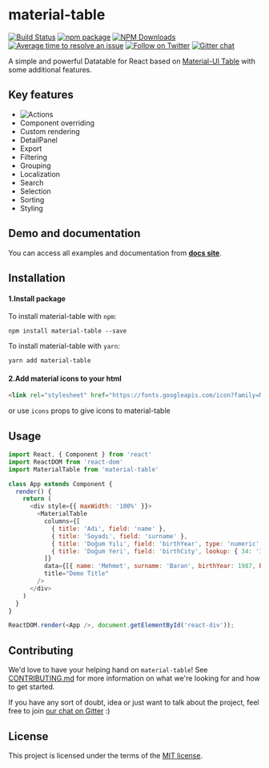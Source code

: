 # material-table

[![Build Status](https://travis-ci.org/mbrn/material-table.svg?branch=master)](https://travis-ci.org/mbrn/material-table)
[![npm package](https://img.shields.io/npm/v/material-table/latest.svg)](https://www.npmjs.com/package/material-table)
[![NPM Downloads](https://img.shields.io/npm/dt/material-table.svg?style=flat)](https://npmcharts.com/compare/material-table?minimal=true)
[![Average time to resolve an issue](http://isitmaintained.com/badge/resolution/mbrn/material-table.svg)](http://isitmaintained.com/project/mbrn/material-table "Average time to resolve an issue")
[![Follow on Twitter](https://img.shields.io/twitter/follow/baranmehmet.svg?label=follow+baranmehmet)](https://twitter.com/baranmehmet)
[![Gitter chat](https://badges.gitter.im/gitterHQ/gitter.png)](https://gitter.im/material-table/Lobby)

A simple and powerful Datatable for React based on [Material-UI Table](https://material-ui.com/api/table/) with some additional features.

## Key features

- ![Actions](https://mbrn.github.io/material-table/#/docz-examples-03-example-actions)
- Component overriding
- Custom rendering
- DetailPanel
- Export
- Filtering
- Grouping
- Localization
- Search
- Selection
- Sorting
- Styling

## Demo and documentation
You can access all examples and documentation from [__docs site__](https://mbrn.github.io/material-table/).

## Installation

#### 1.Install package
To install material-table with `npm`:

    npm install material-table --save

To install material-table with `yarn`:

    yarn add material-table

#### 2.Add material icons to your html

```html
<link rel="stylesheet" href="https://fonts.googleapis.com/icon?family=Material+Icons">
```
or use `icons` props to give icons to material-table

## Usage

```js
import React, { Component } from 'react'
import ReactDOM from 'react-dom'
import MaterialTable from 'material-table'

class App extends Component {
  render() {
    return (
      <div style={{ maxWidth: '100%' }}>
        <MaterialTable
          columns={[
            { title: 'Adı', field: 'name' },
            { title: 'Soyadı', field: 'surname' },
            { title: 'Doğum Yılı', field: 'birthYear', type: 'numeric' },
            { title: 'Doğum Yeri', field: 'birthCity', lookup: { 34: 'İstanbul', 63: 'Şanlıurfa' } }
          ]}
          data={[{ name: 'Mehmet', surname: 'Baran', birthYear: 1987, birthCity: 63 }]}
          title="Demo Title"
        />
      </div>
    )
  }
}

ReactDOM.render(<App />, document.getElementById('react-div'));
```

## Contributing

We'd love to have your helping hand on `material-table`! See [CONTRIBUTING.md](https://github.com/mbrn/material-table/blob/master/CONTRIBUTING.md) for more information on what we're looking for and how to get started.

If you have any sort of doubt, idea or just want to talk about the project, feel free to join [our chat on Gitter](https://gitter.im/material-table/Lobby) :)

## License

This project is licensed under the terms of the [MIT license](/LICENSE).
